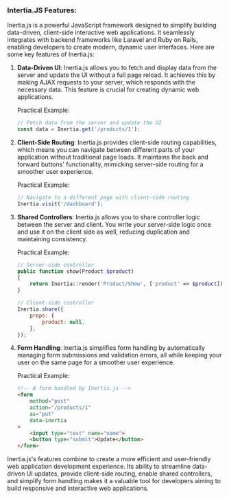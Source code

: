 
### Intertia.JS Features:

<p>
Inertia.js is a powerful JavaScript framework designed to simplify building data-driven, client-side interactive web applications. It seamlessly integrates with backend frameworks like Laravel and Ruby on Rails, enabling developers to create modern, dynamic user interfaces. Here are some key features of Inertia.js:
</p>

1. **Data-Driven UI**:
   Inertia.js allows you to fetch and display data from the server and update the UI without a full page reload. It achieves this by making AJAX requests to your server, which responds with the necessary data. This feature is crucial for creating dynamic web applications. 

   Practical Example:
   ```javascript
   // Fetch data from the server and update the UI
   const data = Inertia.get('/products/1');
   ```

2. **Client-Side Routing**:
   Inertia.js provides client-side routing capabilities, which means you can navigate between different parts of your application without traditional page loads. It maintains the back and forward buttons' functionality, mimicking server-side routing for a smoother user experience.

   Practical Example:
   ```javascript
   // Navigate to a different page with client-side routing
   Inertia.visit('/dashboard');
   ```

3. **Shared Controllers**:
   Inertia.js allows you to share controller logic between the server and client. You write your server-side logic once and use it on the client side as well, reducing duplication and maintaining consistency.

   Practical Example:
   ```php
   // Server-side controller
   public function show(Product $product)
   {
       return Inertia::render('Product/Show', ['product' => $product]);
   }
   ```
   ```javascript
   // Client-side controller
   Inertia.share({
       props: {
           product: null,
       },
   });
   ```

4. **Form Handling**:
   Inertia.js simplifies form handling by automatically managing form submissions and validation errors, all while keeping your user on the same page for a smoother user experience.

   Practical Example:
   ```html
   <!-- A form handled by Inertia.js -->
   <form
       method="post"
       action="/products/1"
       as="put"
       data-inertia
   >
       <input type="text" name="name">
       <button type="submit">Update</button>
   </form>
   ```

<span>
Inertia.js's features combine to create a more efficient and user-friendly web application development experience. Its ability to streamline data-driven UI updates, provide client-side routing, enable shared controllers, and simplify form handling makes it a valuable tool for developers aiming to build responsive and interactive web applications.
</span>